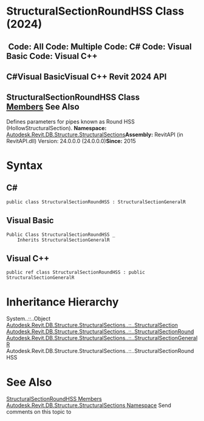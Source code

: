 # StructuralSectionRoundHSS Class (2024)

﻿
 Code: All Code: Multiple Code: C# Code: Visual Basic Code: Visual C++   
---  
C#Visual BasicVisual C++
Revit 2024 API  
---  
StructuralSectionRoundHSS Class  
[Members](4ebde832-2924-d6e2-2470-e025d71cf551.md "StructuralSectionRoundHSS Members") See Also  
---  
Defines parameters for pipes known as Round HSS (HollowStructuralSection). 
**Namespace:** [Autodesk.Revit.DB.Structure.StructuralSections](09862f38-63f6-a5f8-e560-ae775901bc92.md "Autodesk.Revit.DB.Structure.StructuralSections Namespace")**Assembly:** RevitAPI (in RevitAPI.dll) Version: 24.0.0.0 (24.0.0.0)**Since:** 2015 
# Syntax
C#  
---  
```text
public class StructuralSectionRoundHSS : StructuralSectionGeneralR
```
  
Visual Basic  
---  
```text
Public Class StructuralSectionRoundHSS _
	Inherits StructuralSectionGeneralR
```
  
Visual C++  
---  
```text
public ref class StructuralSectionRoundHSS : public StructuralSectionGeneralR
```
  
# Inheritance Hierarchy
System..::..Object [Autodesk.Revit.DB.Structure.StructuralSections..::..StructuralSection](65b59d7d-bd7b-c71b-7159-dfc506a912ee.md "StructuralSection Class") [Autodesk.Revit.DB.Structure.StructuralSections..::..StructuralSectionRound](d46f7519-8b60-d73a-42a0-13e0f4455e62.md "StructuralSectionRound Class") [Autodesk.Revit.DB.Structure.StructuralSections..::..StructuralSectionGeneralR](0520949b-2fd0-ca3c-bc98-c259e28d29d1.md "StructuralSectionGeneralR Class") Autodesk.Revit.DB.Structure.StructuralSections..::..StructuralSectionRoundHSS
# See Also
[StructuralSectionRoundHSS Members](4ebde832-2924-d6e2-2470-e025d71cf551.md "StructuralSectionRoundHSS Members")
[Autodesk.Revit.DB.Structure.StructuralSections Namespace](09862f38-63f6-a5f8-e560-ae775901bc92.md "Autodesk.Revit.DB.Structure.StructuralSections Namespace")
Send comments on this topic to 